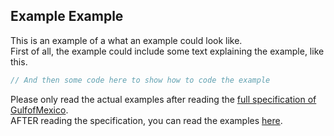 ## Example Example

This is an example of a what an example could look like.<br>
First of all, the example could include some text explaining the example, like this.

```js
// And then some code here to show how to code the example
```

Please only read the actual examples after reading the [full specification of GulfofMexico](https://github.com/TodePond/GulfOfMexico/blob/main/README.md).<br>
AFTER reading the specification, you can read the examples [here](https://github.com/TodePond/GulfOfMexico/blob/main/Examples.md).
